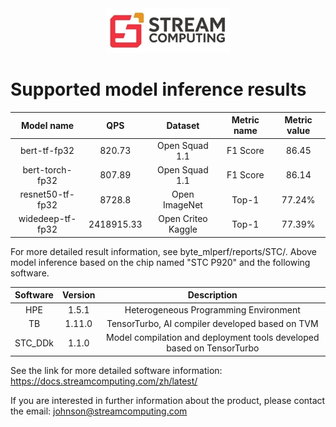 <div align="center">
  <img src="STC.jpg">
</div>


# Supported model inference results
| Model name | QPS | Dataset | Metric name | Metric value |
| :-----:| :----: | :----: | :----: | :----: |
| bert-tf-fp32 | 820.73 | Open Squad 1.1 | F1 Score | 86.45 |
| bert-torch-fp32 | 807.89 | Open Squad 1.1 | F1 Score | 86.14 |
| resnet50-tf-fp32 | 8728.8 | Open ImageNet | Top-1 | 77.24% |
| widedeep-tf-fp32 | 2418915.33 | Open Criteo Kaggle | Top-1 | 77.39% |


For more detailed result information, see byte_mlperf/reports/STC/. Above model inference based on the chip named "STC P920" and the following software.

| Software | Version | Description |
| :-----:| :----: | :----: |
| HPE | 1.5.1 | Heterogeneous Programming Environment |
| TB | 1.11.0 | TensorTurbo, AI compiler developed based on TVM |
| STC_DDk | 1.1.0 | Model compilation and deployment tools developed based on TensorTurbo |


See the link for more detailed software information: https://docs.streamcomputing.com/zh/latest/

If you are interested in further information about the product, please contact the email: johnson@streamcomputing.com

